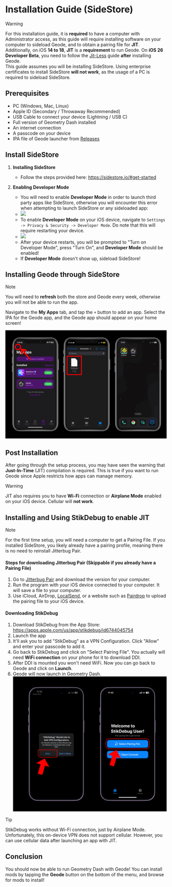 # Installation Guide (SideStore)

> [!WARNING]
> For this installation guide, it is **required** to have a computer with Administrator access, as this guide will require installing software on your computer to sideload Geode, and to obtain a pairing file for **JIT**. Additionally, on iOS **14 to 18**, **JIT** is a **__requirement__** to run Geode. On **iOS 26 Developer Beta**, you need to follow the [Jit-Less](https://github.com/geode-sdk/ios-launcher/JITLESS-INSTALL-GUIDE.md) guide **after** installing Geode.
> \
> This guide assumes you will be installing SideStore. Using enterprise certificates to install SideStore **will not work**, as the usage of a PC is required to sideload SideStore.

## Prerequisites
- PC (Windows, Mac, Linux)
- Apple ID (Secondary / Throwaway Recommended)
- USB Cable to connect your device (Lightning / USB C)
- Full version of Geometry Dash installed
- An internet connection
- A passcode on your device
- IPA file of Geode launcher from [Releases](https://github.com/geode-sdk/ios-launcher/releases)

## Install SideStore

1. **Installing SideStore**
	- Follow the steps provided here: https://sidestore.io/#get-started

2. **Enabling Developer Mode**
	- You will need to enable **Developer Mode** in order to launch third party apps like SideStore, otherwise you will encounter this error when attempting to launch SideStore or any sideloaded app:
	- ![](screenshots/install-1.png)
	- To enable **Developer Mode** on your iOS device, navigate to `Settings -> Privacy & Security -> Developer Mode`. Do note that this will require restarting your device.
	- ![](https://faq.altstore.io/~gitbook/image?url=https%3A%2F%2F2606795771-files.gitbook.io%2F%7E%2Ffiles%2Fv0%2Fb%2Fgitbook-x-prod.appspot.com%2Fo%2Fspaces%252FAfe8qEztjcTjsjjaMBY2%252Fuploads%252FWSvXhUTj8UZyGd1ex652%252FFcejvMRXgAE8k3R.jpg%3Falt%3Dmedia%26token%3D5e380cd0-be4e-406a-914b-8fa0519e1196&width=768&dpr=2&quality=100&sign=8860eb96&sv=2)
	- After your device restarts, you will be prompted to "Turn on Developer Mode", press "Turn On", and **Developer Mode** should be enabled!
    - If **Developer Mode** doesn't show up, sideload SideStore!

## Installing Geode through SideStore
> [!NOTE]
> You will need to **refresh** both the store and Geode every week, otherwise you will not be able to run the app.

Navigate to the **My Apps** tab, and tap the `+` button to add an app. Select the IPA for the Geode app, and the Geode app should appear on your home screen!

![](screenshots/install-sidestore.png)

## Post Installation
After going through the setup process, you may have seen the warning that **Just-In-Time** (JIT) compilation is required. This is true if you want to run Geode since Apple restricts how apps can manage memory.

> [!WARNING]
> JIT also requires you to have **Wi-Fi** connection or **Airplane Mode** enabled on your iOS device. Cellular will **not work**.

## Installing and Using StikDebug to enable JIT
> [!NOTE]
> For the first time setup, you will need a computer to get a Pairing File. If you installed SideStore, you likely already have a pairing profile, meaning there is no need to reinstall Jitterbug Pair.

#### Steps for downloading Jitterbug Pair (Skippable if you already have a Pairing File)
1. Go to [Jitterbug Pair](https://github.com/osy/Jitterbug/releases) and download the version for your computer.
2. Run the program with your iOS device connected to your computer. It will save a file to your computer.
3. Use iCloud, AirDrop, [LocalSend](https://localsend.org), or a website such as [Pairdrop](https://pairdrop.net/) to upload the pairing file to your iOS device.

#### Downloading StikDebug
1. Download StikDebug from the App Store: https://apps.apple.com/us/app/stikdebug/id6744045754
2. Launch the app
3. It'll ask you to add "StikDebug" as a VPN Configuration. Click "Allow" and enter your passcode to add it.
4. Go back to StikDebug and click on "Select Pairing File". You actually will need **WiFi connection** on your phone for it to download DDI.
5. After DDI is mounted you won't need WiFi. Now you can go back to Geode and click on **Launch**.
6. Geode will now launch in Geometry Dash.
![](screenshots/stikdebug.png)
> [!TIP]
> StikDebug works without Wi-Fi connection, just by Airplane Mode. Unfortunately, this on-device VPN does not support cellular. However, you can use cellular data after launching an app with JIT.

## Conclusion
You should now be able to run Geometry Dash with Geode! You can install mods by tapping the **Geode** button on the bottom of the menu, and browse for mods to install!
